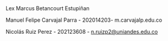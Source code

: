 ##
Lex Marcus Betancourt Estupiñan

Manuel Felipe Carvajal Parra - 202014203- m.carvajalp.edu.co

Nicolás Ruiz Perez - 202123608 - n.ruizp2@uniandes.edu.co
##
